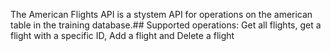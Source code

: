 The American Flights API is a stystem API for operations on the american table in the training database.## Supported operations: Get all flights, get a flight with a specific ID, Add a flight and Delete a flight
